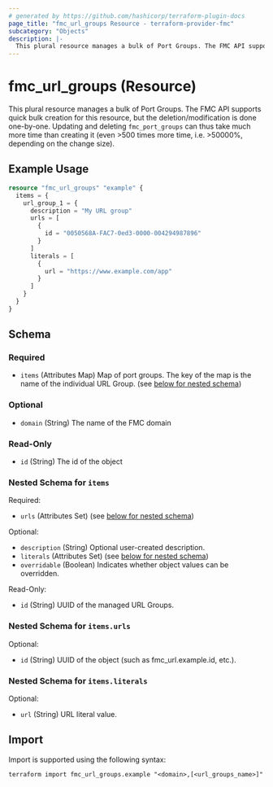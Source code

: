 ```yaml
---
# generated by https://github.com/hashicorp/terraform-plugin-docs
page_title: "fmc_url_groups Resource - terraform-provider-fmc"
subcategory: "Objects"
description: |-
  This plural resource manages a bulk of Port Groups. The FMC API supports quick bulk creation for this resource, but the deletion/modification is done one-by-one. Updating and deleting fmc_port_groups can thus take much more time than creating it (even >500 times more time, i.e. >50000%, depending on the change size).
---
```


# fmc_url_groups (Resource)

This plural resource manages a bulk of Port Groups. The FMC API supports quick bulk creation for this resource, but the deletion/modification is done one-by-one. Updating and deleting `fmc_port_groups` can thus take much more time than creating it (even >500 times more time, i.e. >50000%, depending on the change size).

## Example Usage

```terraform
resource "fmc_url_groups" "example" {
  items = {
    url_group_1 = {
      description = "My URL group"
      urls = [
        {
          id = "0050568A-FAC7-0ed3-0000-004294987896"
        }
      ]
      literals = [
        {
          url = "https://www.example.com/app"
        }
      ]
    }
  }
}
```

<!-- schema generated by tfplugindocs -->
## Schema

### Required

- `items` (Attributes Map) Map of port groups. The key of the map is the name of the individual URL Group. (see [below for nested schema](#nestedatt--items))

### Optional

- `domain` (String) The name of the FMC domain

### Read-Only

- `id` (String) The id of the object

<a id="nestedatt--items"></a>
### Nested Schema for `items`

Required:

- `urls` (Attributes Set) (see [below for nested schema](#nestedatt--items--urls))

Optional:

- `description` (String) Optional user-created description.
- `literals` (Attributes Set) (see [below for nested schema](#nestedatt--items--literals))
- `overridable` (Boolean) Indicates whether object values can be overridden.

Read-Only:

- `id` (String) UUID of the managed URL Groups.

<a id="nestedatt--items--urls"></a>
### Nested Schema for `items.urls`

Optional:

- `id` (String) UUID of the object (such as fmc_url.example.id, etc.).


<a id="nestedatt--items--literals"></a>
### Nested Schema for `items.literals`

Optional:

- `url` (String) URL literal value.

## Import

Import is supported using the following syntax:

```shell
terraform import fmc_url_groups.example "<domain>,[<url_groups_name>]"
```
